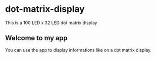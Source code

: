 # dot-matrix-display
This is a 100 LED x 32 LED dot matrix display

## Welcome to my app

You can use the app to display informations like on a dot matrix display.
